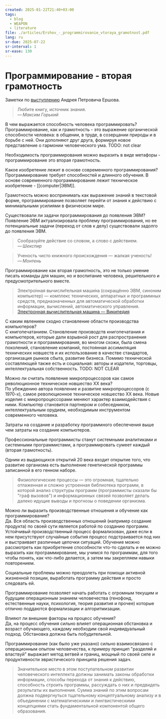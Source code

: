 ```yaml
---
created: 2025-01-22T21:40+03:00
tags:
  - blog
  - WEAPON
  - literature
file: ./articles/Ershov_-_programmirovanie_vtoraya_gramotnost.pdf
lang: ru
sr-due: 2025-07-22
sr-interval: 1
sr-ease: 130
---
```


# Программирование - вторая грамотность

Заметки по [выступлению](articles/Ershov-programmirovanie_vtoraya_gramotnost.pdf) Андрея Петровича Ершова.

> Любите книгу, источник знания.\
> — <cite>Максим Горький</cite>

В чем выражается способность человека программировать?
<br class="f">
Программирование, как и грамотность - это выражение органической способности человека: в общении, в труде, в созерцании природы и в борьбе с ней. Они дополняют друг друга, формируя новое представление о гармонии человеческого ума. TODO: not clear

Необходимость программирования можно выразить в виде метафоры - программирование это вторая грамотность.

Какое изобретение лежит в основе современного программирования?
<br class="f">
Программирование требует способностей и длинного обучения. В основе современного программирование лежит техническое изобретение - [[computer|ЭВМ]]. <!--SR:!2025-08-05,4,175-->

Грамотность можно воспринимать как выражение знаний в текстовой форме, программирование позволяет перейти от знания к действию с минимальными усилиями в физическом мире.

Существовали ли задачи программирования до появления ЭВМ?
<br class="f">
Появление ЭВМ актуализировала проблему программирования, но ее потенциальные задачи (переход от слов к делу) существовали задолго до появления ЭВМ. <!--SR:!2025-08-02,2,150-->

> Сообразуйте действие со словом, а слово с действием.\
> — <cite>Шекспир</cite>

> Ученость чисто книжного происхождения — жалкая ученость!\
> — <cite>Монтень</cite>

Программирование как вторая грамотность, это не только умение писать команды для машин, но и воспитание человека, решительного и предусмотрительного вместе.

> Электро́нная вычисли́тельная маши́на (сокращённо ЭВМ, синоним компьютер) — комплекс технических, аппаратных и программных средств, предназначенных для автоматической обработки информации, вычислений, автоматического управления. [Электронная вычислительная машина — Википедия](https://ru.wikipedia.org/wiki/%D0%AD%D0%BB%D0%B5%D0%BA%D1%82%D1%80%D0%BE%D0%BD%D0%BD%D0%B0%D1%8F_%D0%B2%D1%8B%D1%87%D0%B8%D1%81%D0%BB%D0%B8%D1%82%D0%B5%D0%BB%D1%8C%D0%BD%D0%B0%D1%8F_%D0%BC%D0%B0%D1%88%D0%B8%D0%BD%D0%B0)

С каким явлением сходно становление области производства компьютеров?
<br class="f">
С книгопечатанием. Становление производств книгопечатания и компьютеров, которые дали взрывной рост для распространения грамотности и программирования, во многом схожи, была смена поколений, становление компаний, постоянная ассимиляция технических новшеств и их использование в качестве стандартов, организация рынков сбыта, развитие бизнеса. Помимо технической составляющей также есть и социальная: авторы и издатели, торговцы, интеллектуальная собственность. TODO: NOT CLEAR

Можно ли считать появление микропроцессоров как самое революционное техническое новшество XX века?
<br class="f">
По убеждению автора появление и развитие микропроцессоров (с 1970-х), самое революционное техническое новшество XX века. Новые изделия с микропроцессорами меняют характер взаимодействия с ними. Компьютер становится партнером и собеседником, интеллектуальным орудием, необходимым инструментом современного человека. <!--SR:!2025-08-07,7,180-->

Затраты на создание и разработку программного обеспечения выше чем затраты на создание компьютеров.

Профессиональные программисты станут системными аналитиками и системными программистами, а программировать сумеет каждый (вторая грамотность).

Одним из выдающихся открытий 20 века входит открытие того, что развитие организма есть выполнение генетической программы записанной в его генном наборе.

> Физиологические процессы — это огромная, тщательно отлаженная и сложно устроенная библиотека программ, в которой анализ структуры программ (программисты сказали бы "граф вызовов") и информационных связей позволяет делать далеко идущие выводы и прогнозы о поведении организма.

Можно ли выразить производственные отношения и обучение как программирование?
<br class="f">
Да. Вся область производственных отношений (например создание продукта) по своей сути является работой по созданию программ. Устойчивый производственный процесс формализован, даже если в нем присутствуют случайные события процесс подстраивается под них и выстраивает различные цепочки ситуаций. Обучение можно рассмотреть как приобретение способности что-то сделать и ее можно выразить как программирование, мы учимся по программам, для того чтобы понять, как что-либо делается, а затем мы закрепляем навыки повторением. <!--SR:!2025-08-07,7,177-->

Социальные проблемы можно преодолеть при помощи активной жизненной позиции, выработать программу действия и просто следовать ей.

Программирование позволяет начать работать с огромным текущим и будущим операционным знанием человечества (генофонд, естественные науки, психология, теория развития и прочее) которые отлично поддаются формализации и алгоритмизации.

Влияют ли внешние факторы на процесс обучения?
<br class="f">
Да, на процесс обучения сильно влияет операционная обстановка и возраст обучающего, каждому необходим свой индивидуальный подход. Обстановка должна быть побудительной. <!--SR:!2025-08-07,7,184-->

Программирование (как было уже указано) сильно взаимосвязано с операционным опытом человечества, к примеру принцип "разделяй и властвуй" выражает метод ветвей и границ, мощный по своей силе и продуктивности эвристического принципа решения задач.

> Значительное место в этом поступательном развитии человеческого интеллекта должны занимать законы обработки информации, способы перехода от знания к действию, способность строить программы, рассуждать о них и предвидеть результаты их выполнения. Сумма знаний по этим вопросам должна подвергнуться тщательному концептуальному анализу и в объединении с математическими и лингвистическими концепциями стать фундаментальной компонентой общего образования.
